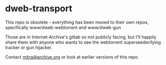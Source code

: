 # dweb-transport

This repo is obsolete - everything has been moved to their own repos, specifically
www/dweb-webtorrent and www/dweb-gun 

Those are in Internet Archive's gitlab so not publicly facing, 
but I'll happily share them with anyone who wants to see 
the webtorrent superseeder/lying tracker or gun hijacker. 

Contact mitra@archive.org or look at earlier versions of this repo.

